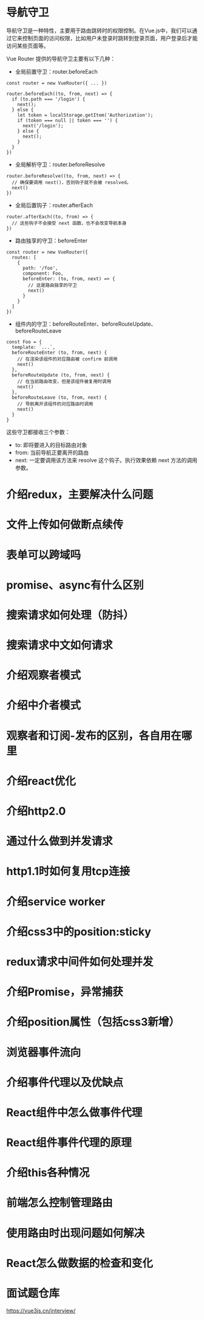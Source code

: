# 导航守卫
导航守卫是一种特性，主要用于路由跳转时的权限控制。在Vue.js中，我们可以通过它来控制页面的访问权限，比如用户未登录时跳转到登录页面，用户登录后才能访问某些页面等。

Vue Router 提供的导航守卫主要有以下几种：
- 全局前置守卫：router.beforeEach
```
const router = new VueRouter({ ... })

router.beforeEach((to, from, next) => {
  if (to.path === '/login') {
    next();
  } else {
    let token = localStorage.getItem('Authorization');
    if (token === null || token === '') {
      next('/login');
    } else {
      next();
    }
  }
})

```
- 全局解析守卫：router.beforeResolve
```
router.beforeResolve((to, from, next) => {
  // 确保要调用 next()，否则钩子就不会被 resolved。
  next()
})

```
- 全局后置钩子：router.afterEach
```
router.afterEach((to, from) => {
  // 这些钩子不会接受 next 函数，也不会改变导航本身
})
```
- 路由独享的守卫：beforeEnter
```
const router = new VueRouter({
  routes: [
    {
      path: '/foo',
      component: Foo,
      beforeEnter: (to, from, next) => {
        // 这是路由独享的守卫
        next()
      }
    }
  ]
})
```
- 组件内的守卫：beforeRouteEnter、beforeRouteUpdate、beforeRouteLeave
```
const Foo = {
  template: `...`,
  beforeRouteEnter (to, from, next) {
    // 在渲染该组件的对应路由被 confirm 前调用
    next()
  },
  beforeRouteUpdate (to, from, next) {
    // 在当前路由改变，但是该组件被复用时调用
    next()
  },
  beforeRouteLeave (to, from, next) {
    // 导航离开该组件的对应路由时调用
    next()
  }
}
```
这些守卫都接收三个参数：
- to: 即将要进入的目标路由对象
- from: 当前导航正要离开的路由
- next: 一定要调用该方法来 resolve 这个钩子。执行效果依赖 next 方法的调用参数。

# 介绍redux，主要解决什么问题
# 文件上传如何做断点续传
# 表单可以跨域吗
# promise、async有什么区别
# 搜索请求如何处理（防抖）
# 搜索请求中文如何请求
# 介绍观察者模式
# 介绍中介者模式
# 观察者和订阅-发布的区别，各自用在哪里
# 介绍react优化
# 介绍http2.0
# 通过什么做到并发请求
# http1.1时如何复用tcp连接
# 介绍service worker
# 介绍css3中的position:sticky
# redux请求中间件如何处理并发
# 介绍Promise，异常捕获
# 介绍position属性（包括css3新增）
# 浏览器事件流向
# 介绍事件代理以及优缺点
# React组件中怎么做事件代理
# React组件事件代理的原理
# 介绍this各种情况
# 前端怎么控制管理路由
# 使用路由时出现问题如何解决
# React怎么做数据的检查和变化

# 面试题仓库
https://vue3js.cn/interview/
